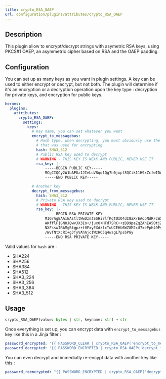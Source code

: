 ```yaml
---
title: crypto_RSA_OAEP
url: configuration/plugins/attributes/crypto_RSA_OAEP
---
```


## Description

This plugin allow to encrypt/decrypt strings with asymetric RSA keys, using PKCS#1 OAEP, an asymmetric cipher based on RSA and the OAEP padding.

## Configuration

You can set up as many keys as you want in plugin settings. A key can be used to either encrypt or decrypt, but not both. The plugin will determine if it's an encryption or a decryption operation upon the key type : decryption for private keys, and encryption for public keys.

```yaml
hermes:
  plugins:
    attributes:
      crypto_RSA_OAEP:
        settings:
          keys:
            # Key name, you can set whatever you want
            encrypt_to_messagebus:
              # Hash type, when decrypting, you must obviously use the same value
              # that was used for encrypting
              hash: SHA3_512
              # Public RSA key used to decrypt
              # WARNING - THIS KEY IS WEAK AND PUBLIC, NEVER USE IT
              rsa_key: |-
                  -----BEGIN PUBLIC KEY-----
                  MCgCIQCy2W1bAPOa1JIeLuV8qq1Qg7h0jxpf8QCik11H9xZcfwIDAQAB
                  -----END PUBLIC KEY-----

            # Another key
            decrypt_from_messagebus:
              hash: SHA3_512
              # Private RSA key used to decrypt
              # WARNING - THIS KEY IS WEAK AND PUBLIC, NEVER USE IT
              rsa_key: |-
                  -----BEGIN RSA PRIVATE KEY-----
                  MIGrAgEAAiEAstltWwDzmtSSHi7lfKqtUIO4dI8aX/EAopNdR/cWXH8CAwEAAQIh
                  AKfflFjGNOJQwvJX3Io+/juxO+HFd7SRC++zBD9paZqZAhEA5OtjZQUapRrV/aC5
                  NXFsswIRAMgBtgpz+t0FxyEXdzlcTwUCEHU6WZ8M2xU7xePpH49Ps2MCEQC+78s+
                  /WvfNtXcRI+gJfyVAhAjcIWzHC5q4wzgL7psbPGy
                  -----END RSA PRIVATE KEY-----
```

Valid values for `hash` are :

- SHA224
- SHA256
- SHA384
- SHA512
- SHA3_224
- SHA3_256
- SHA3_384
- SHA3_512

## Usage

```python
crypto_RSA_OAEP(value: bytes | str, keyname: str) → str
```

Once everything is set up, you can encrypt data with `encrypt_to_messagebus` key like this  in a Jinja filter :

```yaml
password_encrypted: "{{ PASSWORD_CLEAR | crypto_RSA_OAEP('encrypt_to_messagebus') }}"
password_decrypted: "{{ PASSWORD_ENCRYPTED | crypto_RSA_OAEP('decrypt_from_messagebus') }}"
```

You can even decrypt and immediatly re-encypt data with another key like this :

```yaml
password_reencrypted: "{{ PASSWORD_ENCRYPTED | crypto_RSA_OAEP('decrypt_from_datasource') | crypto_RSA_OAEP('encrypt_to_messagebus') }}"
```
